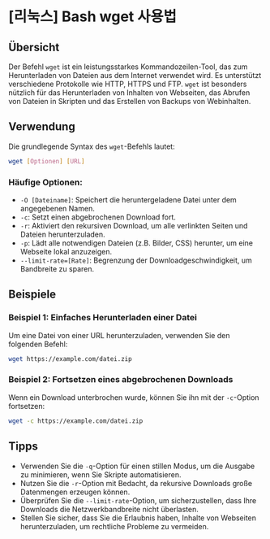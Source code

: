 # [리눅스] Bash wget 사용법

## Übersicht
Der Befehl `wget` ist ein leistungsstarkes Kommandozeilen-Tool, das zum Herunterladen von Dateien aus dem Internet verwendet wird. Es unterstützt verschiedene Protokolle wie HTTP, HTTPS und FTP. `wget` ist besonders nützlich für das Herunterladen von Inhalten von Webseiten, das Abrufen von Dateien in Skripten und das Erstellen von Backups von Webinhalten.

## Verwendung
Die grundlegende Syntax des `wget`-Befehls lautet:

```bash
wget [Optionen] [URL]
```

### Häufige Optionen:
- `-O [Dateiname]`: Speichert die heruntergeladene Datei unter dem angegebenen Namen.
- `-c`: Setzt einen abgebrochenen Download fort.
- `-r`: Aktiviert den rekursiven Download, um alle verlinkten Seiten und Dateien herunterzuladen.
- `-p`: Lädt alle notwendigen Dateien (z.B. Bilder, CSS) herunter, um eine Webseite lokal anzuzeigen.
- `--limit-rate=[Rate]`: Begrenzung der Downloadgeschwindigkeit, um Bandbreite zu sparen.

## Beispiele
### Beispiel 1: Einfaches Herunterladen einer Datei
Um eine Datei von einer URL herunterzuladen, verwenden Sie den folgenden Befehl:

```bash
wget https://example.com/datei.zip
```

### Beispiel 2: Fortsetzen eines abgebrochenen Downloads
Wenn ein Download unterbrochen wurde, können Sie ihn mit der `-c`-Option fortsetzen:

```bash
wget -c https://example.com/datei.zip
```

## Tipps
- Verwenden Sie die `-q`-Option für einen stillen Modus, um die Ausgabe zu minimieren, wenn Sie Skripte automatisieren.
- Nutzen Sie die `-r`-Option mit Bedacht, da rekursive Downloads große Datenmengen erzeugen können.
- Überprüfen Sie die `--limit-rate`-Option, um sicherzustellen, dass Ihre Downloads die Netzwerkbandbreite nicht überlasten.
- Stellen Sie sicher, dass Sie die Erlaubnis haben, Inhalte von Webseiten herunterzuladen, um rechtliche Probleme zu vermeiden.
